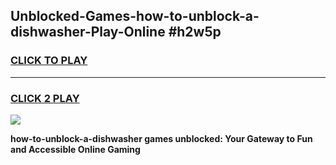 
## Unblocked-Games-how-to-unblock-a-dishwasher-Play-Online #h2w5p
<h3>
<a href="https://news.freeplayer.one?title=how-to-unblock-a-dishwasher&ref=3">CLICK TO PLAY</a></h3>
<hr>

<h3>
<a href="https://news.freeplayer.one?title=how-to-unblock-a-dishwasher&ref=3">CLICK 2 PLAY</a>
  
</h3>

<a href="https://news.freeplayer.one?title=how-to-unblock-a-dishwasher&ref=3"><img src="https://clearcache.store/games.png"></a>


**how-to-unblock-a-dishwasher games unblocked: Your Gateway to Fun and Accessible Online Gaming**
